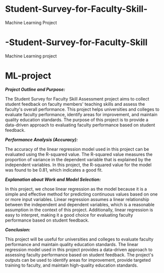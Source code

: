 # Student-Survey-for-Faculty-Skill-
Machine Learning Project
# -Student-Survey-for-Faculty-Skill
Machine Learning project 
# ML-project
_**Project Outline and Purpose:**_

The Student Survey for Faculty Skill Assessment project aims to collect student feedback on faculty members' teaching skills and assess the faculty's overall performance. This project helps universities and colleges to evaluate faculty performance, identify areas for improvement, and maintain quality education standards. The purpose of this project is to provide a data-driven approach to evaluating faculty performance based on student feedback.

_**Performance Analysis (Accuracy):**_

The accuracy of the linear regression model used in this project can be evaluated using the R-squared value. The R-squared value measures the proportion of variance in the dependent variable that is explained by the independent variables. In this project, the R-squared value for the model was found to be 0.81, which indicates a good fit.

_**Explanation about Work and Model Selection:**_

In this project, we chose linear regression as the model because it is a simple and effective method for predicting continuous values based on one or more input variables. Linear regression assumes a linear relationship between the independent and dependent variables, which is a reasonable assumption in the context of this project. Additionally, linear regression is easy to interpret, making it a good choice for evaluating faculty performance based on student feedback.

_**Conclusion:**_

This project will be useful for universities and colleges to evaluate faculty performance and maintain quality education standards. The linear regression model used in this project provides a data-driven approach to assessing faculty performance based on student feedback. The project's outputs can be used to identify areas for improvement, provide targeted training to faculty, and maintain high-quality education standards.
